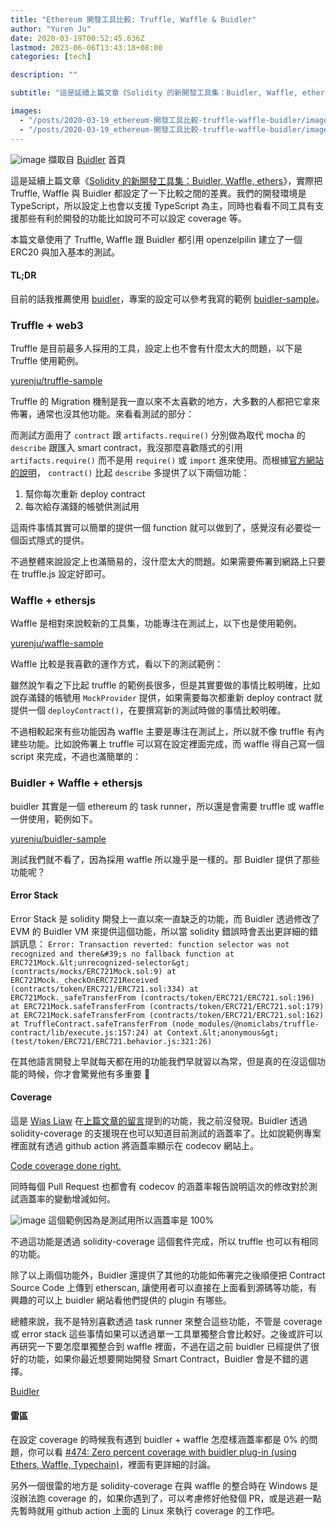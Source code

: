 ```yaml
---
title: "Ethereum 開發工具比較: Truffle, Waffle & Buidler"
author: "Yuren Ju"
date: 2020-03-19T00:52:45.636Z
lastmod: 2023-06-06T13:43:18+08:00
categories: [tech]

description: ""

subtitle: "這是延續上篇文章《Solidity 的新開發工具集：Buidler, Waffle, ethers》，實際把 Truffle, Waffle 與 Buidler 都設定了一下比較之間的差異。"

images:
  - "/posts/2020-03-19_ethereum-開發工具比較-truffle-waffle-buidler/images/1.png"
  - "/posts/2020-03-19_ethereum-開發工具比較-truffle-waffle-buidler/images/2.png"
---
```


![image](/posts/2020-03-19_ethereum-開發工具比較-truffle-waffle-buidler/images/1.png#layoutTextWidth)
擷取自 [Buidler](https://buidler.dev/) 首頁

這是延續上篇文章《[Solidity 的新開發工具集：Buidler, Waffle, ethers](https://medium.com/@yurenju/ethersjs-waffle-buidler-6e67df037800)》，實際把 Truffle, Waffle 與 Buidler 都設定了一下比較之間的差異。我們的開發環境是 TypeScript，所以設定上也會以支援 TypeScript 為主，同時也看看不同工具有支援那些有利於開發的功能比如說可不可以設定 coverage 等。

本篇文章使用了 Truffle, Waffle 跟 Buidler 都引用 openzelpilin 建立了一個 ERC20 與加入基本的測試。

#### TL;DR

目前的話我推薦使用 [buidler](https://buidler.dev/)，專案的設定可以參考我寫的範例 [buidler-sample](https://github.com/yurenju/buidler-sample)。

### Truffle + web3

Truffle 是目前最多人採用的工具，設定上也不會有什麼太大的問題，以下是 Truffle 使用範例。

[yurenju/truffle-sample](https://github.com/yurenju/truffle-sample)

Truffle 的 Migration 機制是我一直以來不太喜歡的地方，大多數的人都把它拿來佈署，通常也沒其他功能。來看看測試的部分：

而測試方面用了 `contract` 跟 `artifacts.require()` 分別做為取代 mocha 的 `describe` 跟匯入 smart contract，我沒那麼喜歡隱式的引用 `artifacts.require()` 而不是用 `require()` 或 `import` 進來使用。而根據[官方網站的說明](https://www.trufflesuite.com/docs/truffle/testing/writing-tests-in-javascript#use-contract-instead-of-describe-)， `contract()` 比起 `describe` 多提供了以下兩個功能：

1.  幫你每次重新 deploy contract
2.  每次給存滿錢的帳號供測試用

這兩件事情其實可以簡單的提供一個 function 就可以做到了，感覺沒有必要從一個函式隱式的提供。

不過整體來說設定上也滿簡易的，沒什麼太大的問題。如果需要佈署到網路上只要在 truffle.js 設定好即可。

### Waffle + ethersjs

Waffle 是相對來說較新的工具集，功能專注在測試上，以下也是使用範例。

[yurenju/waffle-sample](https://github.com/yurenju/waffle-sample)

Waffle 比較是我喜歡的運作方式，看以下的測試範例：

雖然說乍看之下比起 truffle 的範例長很多，但是其實要做的事情比較明確，比如說存滿錢的帳號用 `MockProvider` 提供，如果需要每次都重新 deploy contract 就提供一個 `deployContract()`，在要撰寫新的測試時做的事情比較明確。

不過相較起來有些功能因為 waffle 主要是專注在測試上，所以就不像 truffle 有內建些功能。比如說佈署上 truffle 可以寫在設定裡面完成，而 waffle 得自己寫一個 script 來完成，不過也滿簡單的：

### Buidler + Waffle + ethersjs

buidler 其實是一個 ethereum 的 task runner，所以還是會需要 truffle 或 waffle 一併使用，範例如下。

[yurenju/buidler-sample](https://github.com/yurenju/buidler-sample)

測試我們就不看了，因為採用 waffle 所以幾乎是一樣的。那 Buidler 提供了那些功能呢？

#### Error Stack

Error Stack 是 solidity 開發上一直以來一直缺乏的功能，而 Buidler 透過修改了 EVM 的 Buidler VM 來提供這個功能，所以當 solidity 錯誤時會丟出更詳細的錯誤訊息：
`Error: Transaction reverted: function selector was not recognized and there&#39;s no fallback function
  at ERC721Mock.&lt;unrecognized-selector&gt; (contracts/mocks/ERC721Mock.sol:9)
  at ERC721Mock._checkOnERC721Received (contracts/token/ERC721/ERC721.sol:334)
  at ERC721Mock._safeTransferFrom (contracts/token/ERC721/ERC721.sol:196)
  at ERC721Mock.safeTransferFrom (contracts/token/ERC721/ERC721.sol:179)
  at ERC721Mock.safeTransferFrom (contracts/token/ERC721/ERC721.sol:162)
  at TruffleContract.safeTransferFrom (node_modules/@nomiclabs/truffle-contract/lib/execute.js:157:24)
  at Context.&lt;anonymous&gt; (test/token/ERC721/ERC721.behavior.js:321:26)`

在其他語言開發上早就每天都在用的功能我們早就習以為常，但是真的在沒這個功能的時候，你才會驚覺他有多重要 🤣

#### Coverage

這是 [Wias Liaw](https://medium.com/u/af88987a8fbb) 在[上篇文章的留言](https://medium.com/@wiasliaw/%E4%BD%A0%E5%A5%BD-%E7%9C%8B%E5%AE%8C%E4%BD%A0%E7%9A%84%E6%96%87%E7%AB%A0%E5%BE%8C-%E6%88%91%E4%B9%9F%E5%8E%BB%E7%9C%8B%E9%81%8E-waffle-%E8%B7%9F-buidler-%E7%9A%84%E6%96%87%E4%BB%B6-%E5%85%A9%E8%80%85%E9%83%BD%E5%8F%AF%E4%BB%A5-compiler-%E8%B7%9F-test-%E4%BD%86%E5%9C%A8%E7%B4%B0%E9%83%A8%E4%B8%8A%E6%9C%89%E4%B8%80%E4%BA%9B%E5%B7%AE%E7%95%B0-%E6%88%91%E8%A6%BA%E5%BE%97-buidler-%E7%9A%84-task-runner-5d36556e1c87)提到的功能，我之前沒發現。Buidler 透過 solidity-coverage 的支援現在也可以知道目前測試的涵蓋率了。比如說範例專案裡面就有透過 github action 將涵蓋率顯示在 codecov 網站上。

[Code coverage done right.](https://codecov.io/gh/yurenju/buidler-sample)

同時每個 Pull Request 也都會有 codecov 的涵蓋率報告說明這次的修改對於測試涵蓋率的變動增減如何。

![image](/posts/2020-03-19_ethereum-開發工具比較-truffle-waffle-buidler/images/2.png#layoutTextWidth)
這個範例因為是測試用所以涵蓋率是 100%

不過這功能是透過 solidity-coverage 這個套件完成，所以 truffle 也可以有相同的功能。

除了以上兩個功能外，Buidler 還提供了其他的功能如佈署完之後順便把 Contract Source Code 上傳到 etherscan, 讓使用者可以直接在上面看到源碼等功能，有興趣的可以上 buidler 網站看他們提供的 plugin 有哪些。

總體來說，我不是特別喜歡透過 task runner 來整合這些功能，不管是 coverage 或 error stack 這些事情如果可以透過單一工具單獨整合會比較好。之後或許可以再研究一下要怎麼單獨整合到 waffle 裡面，不過在這之前 buidler 已經提供了很好的功能，如果你最近想要開始開發 Smart Contract，Buidler 會是不錯的選擇。

[Buidler](https://buidler.dev/)

#### 雷區

在設定 coverage 的時候我有遇到 buidler + waffle 怎麼樣涵蓋率都是 0% 的問題，你可以看 [#474: Zero percent coverage with buidler plug-in (using Ethers, Waffle, Typechain)](https://github.com/sc-forks/solidity-coverage/issues/474)，裡面有更詳細的討論。

另外一個很雷的地方是 solidity-coverage 在與 waffle 的整合時在 Windows 是沒辦法跑 coverage 的，如果你遇到了，可以考慮修好他發個 PR，或是逃避一點先暫時就用 github action 上面的 Linux 來執行 coverage 的工作吧。
